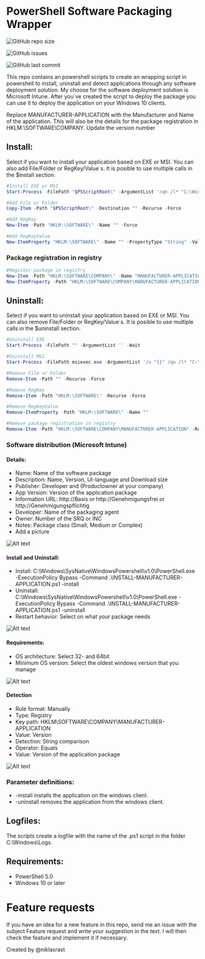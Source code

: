 # PowerShell Software Packaging Wrapper

![GitHub repo size](https://img.shields.io/github/repo-size/niklasrast/MEM-Application-Packaging-Wrapper)

![GitHub issues](https://img.shields.io/github/issues-raw/niklasrast/MEM-Application-Packaging-Wrapper)

![GitHub last commit](https://img.shields.io/github/last-commit/niklasrast/MEM-Application-Packaging-Wrapper)

This repo contains an powershell scripts to create an wrapping script in powershell to install, uninstall and detect applications through any software deployment solution. My choose for the software deployment solution is Microsoft Intune. After you´ve created the script to deploy the package you can use it to deploy the application on your Windows 10 clients.

Replace MANUFACTURER-APPLICATION with the Manufacturer and Name of the application. This will also be the details for the package registration in HKLM:\SOFTWARE\COMPANY. Update the version number

## Install:
Select if you want to install your application based on EXE or MSI. You can also add File/Folder or RegKey/Value´s. It is posible to use multiple calls in the $install section.
```powershell
#Install EXE or MSI
Start-Process -FilePath "$PSScriptRoot\" -ArgumentList '/qn /l* "C:\Windows\Logs\INSTALL-MANUFACTURER-APPLICATION-Application.log"' -Wait

#Add File or Folder
Copy-Item -Path "$PSScriptRoot\" -Destination "" -Recurse -Force

#Add RegKey
New-Item -Path "HKLM:\SOFTWARE\" -Name "" -Force

#Add RegKeyValue
New-ItemProperty "HKLM:\SOFTWARE\" -Name "" -PropertyType "String" -Value "" -Force
```

### Package registration in registry
```powershell
#Register package in registry
New-Item -Path "HKLM:\SOFTWARE\COMPANY\" -Name "MANUFACTURER-APPLICATION"
New-ItemProperty -Path "HKLM:\SOFTWARE\COMPANY\MANUFACTURER-APPLICATION" -Name "Version" -PropertyType "String" -Value "1.0.0" -Force
```

## Uninstall:
Select if you want to uninstall your application based on EXE or MSI. You can also remove File/Folder or RegKey/Value´s. It is posible to use multiple calls in the $uninstall section.
```powershell
#Uninstall EXE
Start-Process -FilePath "" -ArgumentList '' -Wait

#Uninstall MSI
Start-Process -FilePath msiexec.exe -ArgumentList '/x "{}" /qn /l* "C:\Windows\Logs\UNINSTALL-MANUFACTURER-APPLICATION-Application.log"' -Wait

#Remove File or Folder
Remove-Item -Path "" -Recurse -Force

#Remove RegKey
Remove-Item -Path "HKLM:\SOFTWARE\" -Recurse -Force

#Remove RegKeyValue
Remove-ItemProperty -Path "HKLM:\SOFTWARE\" -Name ""

#Remove package registration in registry
Remove-Item -Path "HKLM:\SOFTWARE\COMPANY\MANUFACTURER-APPLICATION" -Recurse -Force 
```

### Software distribution (Microsoft Intune)
####  Details: 
- Name: Name of the software package
- Description: Name, Version, UI-language and Download size
- Publisher: Developer and (Productowner at your company)
- App Version: Version of the application package
- Information URL: http://Basis or http://Genehmigungsfrei or http://Genehmigungspflichtig
- Developer: Name of the packaging agent
- Owner: Number of the SRQ or INC
- Notes: Package class (Small, Medium or Complex)
- Add a picture

![Alt text](https://github.com/niklasrast/MEM-Application-Packaging-Wrapper/blob/main/img/mem-app-01.png "App informations")

#### Install and Uninstall:
- Install: C:\Windows\SysNative\WindowsPowershell\v1.0\PowerShell.exe -ExecutionPolicy Bypass -Command .\INSTALL-MANUFACTURER-APPLICATION.ps1 -install
- Uninstall: C:\Windows\SysNative\WindowsPowershell\v1.0\PowerShell.exe -ExecutionPolicy Bypass -Command .\INSTALL-MANUFACTURER-APPLICATION.ps1 -uninstall
- Restart behavior: Select on what your package needs

![Alt text](https://github.com/niklasrast/MEM-Application-Packaging-Wrapper/blob/main/img/mem-app-02.png "App informations")

#### Requirements:
- OS architecture: Select 32- and 64bit
- Minimum OS version: Select the oldest windows version that you manage

![Alt text](https://github.com/niklasrast/MEM-Application-Packaging-Wrapper/blob/main/img/mem-app-03.png "App informations")

#### Detection
- Rule format: Manually
- Type: Registry
- Key path: HKLM\SOFTWARE\COMPANY\MANUFACTURER-APPLICATION
- Value: Version
- Detection: String comparison
- Operator: Equals
- Value: Version of the application package

![Alt text](https://github.com/niklasrast/MEM-Application-Packaging-Wrapper/blob/main/img/mem-app-04.png "App informations")

### Parameter definitions:
- -install installs the application on the windows client.
- -uninstall removes the application from the windows client.
 
## Logfiles:
The scripts create a logfile with the name of the .ps1 script in the folder C:\Windows\Logs.

## Requirements:
- PowerShell 5.0
- Windows 10 or later
 
# Feature requests
If you have an idea for a new feature in this repo, send me an issue with the subject Feature request and write your suggestion in the text. I will then check the feature and implement it if necessary.

Created by @niklasrast 
